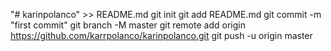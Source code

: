 "# karinpolanco" >> README.md
git init
git add README.md
git commit -m "first commit"
git branch -M master
git remote add origin https://github.com/karrpolanco/karinpolanco.git
git push -u origin master
                
